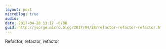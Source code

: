 ```yaml
---
layout: post
microblog: true
audio: 
date: 2017-04-28 13:17 -0700
guid: http://jsorge.micro.blog/2017/04/28/refactor-refactor-refactor.html
---
```

Refactor, refactor, refactor
